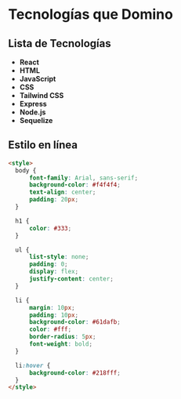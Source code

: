 
# Tecnologías que Domino

## Lista de Tecnologías

- **React**
- **HTML**
- **JavaScript**
- **CSS**
- **Tailwind CSS**
- **Express**
- **Node.js**
- **Sequelize**

## Estilo en línea

```html
<style>
  body {
      font-family: Arial, sans-serif;
      background-color: #f4f4f4;
      text-align: center;
      padding: 20px;
  }

  h1 {
      color: #333;
  }

  ul {
      list-style: none;
      padding: 0;
      display: flex;
      justify-content: center;
  }

  li {
      margin: 10px;
      padding: 10px;
      background-color: #61dafb;
      color: #fff;
      border-radius: 5px;
      font-weight: bold;
  }

  li:hover {
      background-color: #218fff;
  }
</style>
